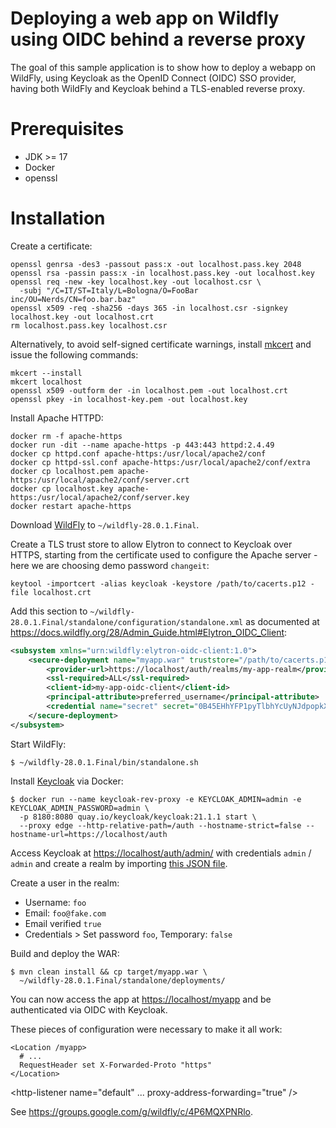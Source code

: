 Deploying a web app on Wildfly using OIDC behind a reverse proxy
===

The goal of this sample application is to show how to deploy a webapp on
WildFly, using Keycloak as the OpenID Connect (OIDC) SSO provider, having both
WildFly and Keycloak behind a TLS-enabled reverse proxy.

# Prerequisites

* JDK >= 17
* Docker
* openssl

# Installation

Create a certificate:

```shell
openssl genrsa -des3 -passout pass:x -out localhost.pass.key 2048
openssl rsa -passin pass:x -in localhost.pass.key -out localhost.key
openssl req -new -key localhost.key -out localhost.csr \
  -subj "/C=IT/ST=Italy/L=Bologna/O=FooBar inc/OU=Nerds/CN=foo.bar.baz"
openssl x509 -req -sha256 -days 365 -in localhost.csr -signkey localhost.key -out localhost.crt
rm localhost.pass.key localhost.csr
```

Alternatively, to avoid self-signed certificate warnings, install
[mkcert](https://github.com/FiloSottile/mkcert) and issue the following commands:
```shell
mkcert --install
mkcert localhost
openssl x509 -outform der -in localhost.pem -out localhost.crt
openssl pkey -in localhost-key.pem -out localhost.key
```

Install Apache HTTPD:

```shell
docker rm -f apache-https
docker run -dit --name apache-https -p 443:443 httpd:2.4.49
docker cp httpd.conf apache-https:/usr/local/apache2/conf
docker cp httpd-ssl.conf apache-https:/usr/local/apache2/conf/extra
docker cp localhost.pem apache-https:/usr/local/apache2/conf/server.crt
docker cp localhost.key apache-https:/usr/local/apache2/conf/server.key
docker restart apache-https
```

Download [WildFly](https://github.com/wildfly/wildfly/releases/download/28.0.1.Final/wildfly-28.0.1.Final.zip)
to `~/wildfly-28.0.1.Final`.

Create a TLS trust store to allow Elytron to connect to Keycloak over HTTPS,
starting from the certificate used to configure the Apache server - here we are
choosing demo password `changeit`:

```shell
keytool -importcert -alias keycloak -keystore /path/to/cacerts.p12 -file localhost.crt
```

Add this section to `~/wildfly-28.0.1.Final/standalone/configuration/standalone.xml`
as documented at <https://docs.wildfly.org/28/Admin_Guide.html#Elytron_OIDC_Client>:

```xml
<subsystem xmlns="urn:wildfly:elytron-oidc-client:1.0">
    <secure-deployment name="myapp.war" truststore="/path/to/cacerts.p12" truststore-password="changeit">
        <provider-url>https://localhost/auth/realms/my-app-realm</provider-url>
        <ssl-required>ALL</ssl-required>
        <client-id>my-app-oidc-client</client-id>
        <principal-attribute>preferred_username</principal-attribute>
        <credential name="secret" secret="0B45EHhYFP1pyTlbhYcUyNJdpopkXrrd"/>
    </secure-deployment>
</subsystem>
```

Start WildFly:

```shell
$ ~/wildfly-28.0.1.Final/bin/standalone.sh
```

Install [Keycloak](https://www.keycloak.org) via Docker:

```shell
$ docker run --name keycloak-rev-proxy -e KEYCLOAK_ADMIN=admin -e KEYCLOAK_ADMIN_PASSWORD=admin \
  -p 8180:8080 quay.io/keycloak/keycloak:21.1.1 start \
  --proxy edge --http-relative-path=/auth --hostname-strict=false --hostname-url=https://localhost/auth
```

Access Keycloak at <https://localhost/auth/admin/> with credentials `admin` / `admin`
and create a realm by importing [this JSON file](realm-export.json).

Create a user in the realm: 
* Username: `foo`
* Email: `foo@fake.com`
* Email verified `true`
* Credentials > Set password `foo`, Temporary: `false`

Build and deploy the WAR:

```shell
$ mvn clean install && cp target/myapp.war \
  ~/wildfly-28.0.1.Final/standalone/deployments/
```

You can now access the app at <https://localhost/myapp> and be authenticated
via OIDC with Keycloak.

These pieces of configuration were necessary to make it all work:

```shell
<Location /myapp>
  # ...
  RequestHeader set X-Forwarded-Proto "https"
</Location>
```

<http-listener name="default" ... proxy-address-forwarding="true" />

See <https://groups.google.com/g/wildfly/c/4P6MQXPNRlo>.
